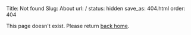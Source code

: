 Title: Not found
Slug: About
url: /
status: hidden
save_as: 404.html
order: 404

This page doesn't exist. Please return [back home](/).
